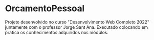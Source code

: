 # OrcamentoPessoal
Projeto desenvolvido no curso "Desenvolvimento Web Completo 2022" juntamente com o professor Jorge Sant Ana. Executado colocando em pratica os conhecimentos adquiridos nos módulos.

